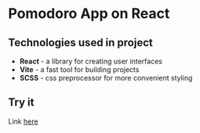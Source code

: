 # Pomodoro App on React

## Technologies used in project

- **React** - a library for creating user interfaces
- **Vite** - a fast tool for building projects
- **SCSS** - css preprocessor for more convenient styling

## Try it
Link [here](https://wrtgvr.github.io/react-pomodoro-app/)
